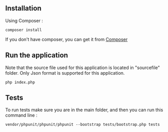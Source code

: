 ## Installation
Using Composer :

```
composer install
```

If you don't have composer, you can get it from [Composer](https://getcomposer.org/)

## Run the application
Note that the source file used for this application is located in "sourcefile" folder.
Only Json format is supported for this application.

```
php index.php
```

## Tests
To run tests make sure you are in the main folder, and then you can run this command line :

```
vendor/phpunit/phpunit/phpunit --bootstrap tests/bootstrap.php tests
```


